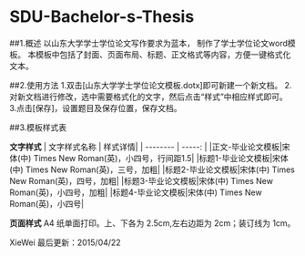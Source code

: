 # SDU-Bachelor-s-Thesis

##1.概述
以山东大学学士学位论文写作要求为蓝本， 制作了学士学位论文word模板。 本模板中包括了封面、页面布局、标题、正文格式等内容，方便一键格式化文本。

##2.使用方法
1.双击[山东大学学士学位论文模板.dotx]即可新建一个新文档。
2.对新文档进行修改，选中需要格式化的文字，然后点击“样式”中相应样式即可。
3.点击[保存]，设置题目及保存位置，保存文档。

##3.模板样式表

**文字样式**
| 文字样式名称 | 样式详情|
| --------   | -----:  |
|正文-毕业论文模板|宋体(中) Times New Roman(英)，小四号，行间距1.5|
|标题1-毕业论文模板|宋体(中) Times New Roman(英)，三号，加粗|
|标题2-毕业论文模板|宋体(中) Times New Roman(英)，四号，加粗|
|标题3-毕业论文模板|宋体(中) Times New Roman(英)，小四号，加粗|
|标题4-毕业论文模板|宋体(中) Times New Roman(英)，小四号|

**页面样式**
A4 纸单面打印。上、下各为 2.5cm,左右边距为 2cm；装订线为 1cm。


XieWei
最后更新：2015/04/22
